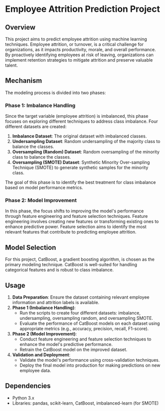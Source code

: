 

# Employee Attrition Prediction Project

## Overview
This project aims to predict employee attrition using machine learning techniques. Employee attrition, or turnover, is a critical challenge for organizations, as it impacts productivity, morale, and overall performance. By proactively identifying employees at risk of leaving, organizations can implement retention strategies to mitigate attrition and preserve valuable talent.

## Mechanism
The modeling process is divided into two phases:

### Phase 1: Imbalance Handling
Since the target variable (employee attrition) is imbalanced, this phase focuses on exploring different techniques to address class imbalance. Four different datasets are created:
1. **Imbalance Dataset**: The original dataset with imbalanced classes.
2. **Undersampling Dataset**: Random undersampling of the majority class to balance the classes.
3. **Oversampling (Random) Dataset**: Random oversampling of the minority class to balance the classes.
4. **Oversampling (SMOTE) Dataset**: Synthetic Minority Over-sampling Technique (SMOTE) to generate synthetic samples for the minority class.

The goal of this phase is to identify the best treatment for class imbalance based on model performance metrics.

### Phase 2: Model Improvement
In this phase, the focus shifts to improving the model's performance through feature engineering and feature selection techniques. Feature engineering involves creating new features or transforming existing ones to enhance predictive power. Feature selection aims to identify the most relevant features that contribute to predicting employee attrition.

## Model Selection
For this project, CatBoost, a gradient boosting algorithm, is chosen as the primary modeling technique. CatBoost is well-suited for handling categorical features and is robust to class imbalance.

## Usage
1. **Data Preparation**: Ensure the dataset containing relevant employee information and attrition labels is available.
2. **Phase 1 (Imbalance Handling)**:
   - Run the scripts to create four different datasets: imbalance, undersampling, oversampling random, and oversampling SMOTE.
   - Evaluate the performance of CatBoost models on each dataset using appropriate metrics (e.g., accuracy, precision, recall, F1-score).
3. **Phase 2 (Model Improvement)**:
   - Conduct feature engineering and feature selection techniques to enhance the model's predictive performance.
   - Retrain the CatBoost model on the improved dataset.
4. **Validation and Deployment**:
   - Validate the model's performance using cross-validation techniques.
   - Deploy the final model into production for making predictions on new employee data.

## Dependencies
- Python 3.x
- Libraries: pandas, scikit-learn, CatBoost, imbalanced-learn (for SMOTE)

